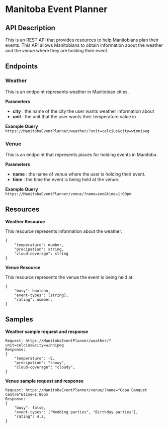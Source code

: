 # **Manitoba Event Planner**

## **API Description**
This is an REST API that provides resources to help Manitobians plan their events. This API allows Manitobians to obtain information about the weather and the venue where they are holding their event.  

## **Endpoints**

### **Weather**  
This is an endpoint represents weather in Manitobian cities.  

**Parameters**
- **city** : the name of the city the user wants weather information about  
- **unit** : the unit that the user wants their temperature value in  

**Example Query**  
`https://ManitobaEventPlanner/weather/?unit=celcius&city=winnipeg`

### **Venue**  
This is an endpoint that represents places for holding events in Manitoba.
  
**Parameters**
- **name** : the name of venue where the user is holding their event.  
- **time** : the time the event is being held at the venue.  

**Example Query**  
`https://ManitobaEventPlanner/venue/?name=zoo&time=1:00pm`

## Resources

**Weather Resource**  

This resource represents information about the weather.
```
{  
    "temperature": number,
    "precipation": string,
    "cloud-coverage": string
}  
```

**Venue Resource**  

This resource represents the venue the event is being held at.
```
{
    "busy": boolean,
    "event-types": [string],
    "rating": number,
}
```

## Samples
**Weather sample request and response**
```
Request: https://ManitobaEventPlanner/weather/?unit=celcius&city=winnipeg
Response: 
{  
    "temperature": -5,
    "precipation": "snowy",
    "cloud-coverage": "cloudy",
}  
```

**Venue sample request and response**
```
Request: https://ManitobaEventPlanner/venue/?name="Copa Banquet Centre"&time=1:00pm
Response: 
{
    "busy": false,
    "event-types": ["Wedding parties", "Birthday parties"],
    "rating": 4.2,
}
```
